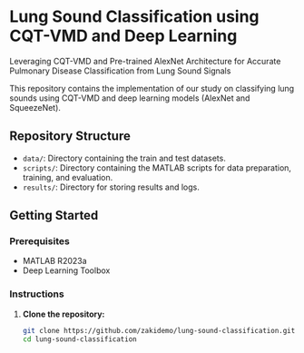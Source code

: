 # Lung Sound Classification using CQT-VMD and Deep Learning
Leveraging CQT-VMD and Pre-trained AlexNet Architecture for Accurate Pulmonary Disease Classification from Lung Sound Signals


This repository contains the implementation of our study on classifying lung sounds using CQT-VMD and deep learning models (AlexNet and SqueezeNet).

## Repository Structure
- `data/`: Directory containing the train and test datasets.
- `scripts/`: Directory containing the MATLAB scripts for data preparation, training, and evaluation.
- `results/`: Directory for storing results and logs.

## Getting Started

### Prerequisites
- MATLAB R2023a
- Deep Learning Toolbox

### Instructions
1. **Clone the repository:**
   ```sh
   git clone https://github.com/zakidemo/lung-sound-classification.git
   cd lung-sound-classification
